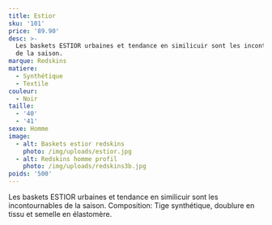 ```yaml
---
title: Estior
sku: '101'
price: '89.90'
desc: >-
  Les baskets ESTIOR urbaines et tendance en similicuir sont les incontournables
  de la saison. 
marque: Redskins
matiere:
  - Synthétique
  - Textile
couleur:
  - Noir
taille:
  - '40'
  - '41'
sexe: Homme
image:
  - alt: Baskets estior redskins
    photo: /img/uploads/estior.jpg
  - alt: Redskins homme profil
    photo: /img/uploads/redskins3b.jpg
poids: '500'
---
```

Les baskets ESTIOR urbaines et tendance en similicuir sont les incontournables de la saison. Composition: Tige synthétique, doublure en tissu et semelle en élastomère.
